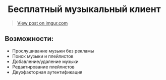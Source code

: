 <h1 align="center">Бесплатный музыкальный клиент</h1>
<blockquote class="imgur-embed-pub" lang="en" data-id="FUbi1f5"><a href="https://imgur.com/FUbi1f5">View post on imgur.com</a></blockquote><script async src="//s.imgur.com/min/embed.js" charset="utf-8"></script>
<h2>Возможности:</h2>
<ul>
  <li>Прослушивание музыки без рекламы</li>
  <li>Поиск музыки и плейлистов</li>
  <li>Добавление/удаление музыки</li>
  <li>Редактирование плейлистов</li>
  <li>Двухфакторная аутентификация</li>
</ul>
